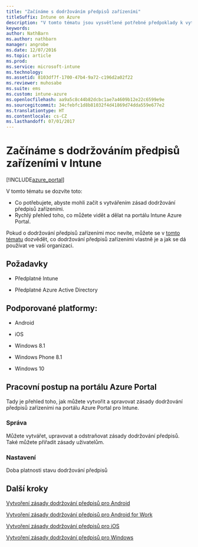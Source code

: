 ```yaml
---
title: "Začínáme s dodržováním předpisů zařízeními"
titleSuffix: Intune on Azure
description: "V tomto tématu jsou vysvětlené potřebné předpoklady k vytváření zásad dodržování předpisů v Microsoft Intune."
keywords: 
author: NathBarn
ms.author: nathbarn
manager: angrobe
ms.date: 12/07/2016
ms.topic: article
ms.prod: 
ms.service: microsoft-intune
ms.technology: 
ms.assetid: 8103df7f-1700-47b4-9a72-c196d2a02f22
ms.reviewer: muhosabe
ms.suite: ems
ms.custom: intune-azure
ms.openlocfilehash: aa9a5c8c44b82dcbc1ae7a4609b12e22c6599e9e
ms.sourcegitcommit: 34cfebfc1d8b81032f4d41869d74dda559e677e2
ms.translationtype: HT
ms.contentlocale: cs-CZ
ms.lasthandoff: 07/01/2017
---
```

# <a name="get-started-with-device-compliance-in-intune"></a>Začínáme s dodržováním předpisů zařízeními v Intune


[!INCLUDE[azure_portal](./includes/azure_portal.md)]

V tomto tématu se dozvíte toto: 

- Co potřebujete, abyste mohli začít s vytvářením zásad dodržování předpisů zařízeními.
- Rychlý přehled toho, co můžete vidět a dělat na portálu Intune Azure Portal. 

Pokud o dodržování předpisů zařízeními moc nevíte, můžete se v [tomto tématu](device-compliance.md) dozvědět, co dodržování předpisů zařízeními vlastně je a jak se dá používat ve vaší organizaci.

##  <a name="pre-requisites"></a>Požadavky

-   Předplatné Intune

-   Předplatné Azure Active Directory

##  <a name="supported-platforms"></a>Podporované platformy:

-   Android

-   iOS

-   Windows 8.1

-   Windows Phone 8.1

-   Windows 10

##  <a name="azure-portal-workflow"></a>Pracovní postup na portálu Azure Portal

Tady je přehled toho, jak můžete vytvořit a spravovat zásady dodržování předpisů zařízeními na portálu Azure Portal pro Intune.

<!---### Overview

When you choose the **Set device compliance** workload, the blade opens with an  **Overview** section that displays a summary view of your compliance policies that you have created and the status of the devices they have been applied to. If you
don’t have any policies configured yet, the overview will just include the various reports but with no data.--->

### <a name="manage"></a>Správa

Můžete vytvářet, upravovat a odstraňovat zásady dodržování předpisů. Také můžete přiřadit zásady uživatelům.

<!---### Monitor

This section is a detailed view of what you see in the **Overview**. A list of all the reports are displayed in this section and you can interactively drill down through each of these reports.--->

### <a name="setup"></a>Nastavení

Doba platnosti stavu dodržování předpisů

##  <a name="next-steps"></a>Další kroky
[Vytvoření zásady dodržování předpisů pro Android](compliance-policy-create-android.md)

[Vytvoření zásady dodržování předpisů pro Android for Work](compliance-policy-create-android-for-work.md)

[Vytvoření zásady dodržování předpisů pro iOS](compliance-policy-create-ios.md)

[Vytvoření zásady dodržování předpisů pro Windows](compliance-policy-create-windows.md)
